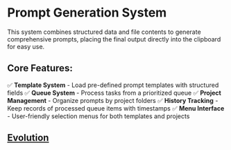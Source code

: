 # Prompt Generation System

This system combines structured data and file contents to generate comprehensive prompts, placing the final output directly into the clipboard for easy use.

## **Core Features:**
✅ **Template System** - Load pre-defined prompt templates with structured fields
✅ **Queue System** - Process tasks from a prioritized queue
✅ **Project Management** - Organize prompts by project folders
✅ **History Tracking** - Keep records of processed queue items with timestamps
✅ **Menu Interface** - User-friendly selection menus for both templates and projects

## [Evolution](docs/Evolution.md)